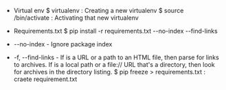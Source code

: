 - Virtual env
$ virtualenv <NEWVIRTUALENV> : Creating a new virtualenv
$ source <NEWVIRTUALENV>/bin/activate : Activating that new virtualenv

- Requirements.txt
$ pip install -r requirements.txt --no-index --find-links <URL>
- --no-index - Ignore package index
- -f, --find-links <URL> - If <URL> is a URL or a path to an HTML file, then parse for links to archives. If <URL> is a local path or a file:// URL that's a directory, then look for archives in the directory listing.
$ pip freeze > requirements.txt : craete requirement.txt
